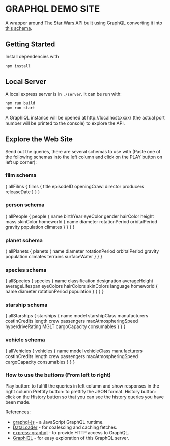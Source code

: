GRAPHQL DEMO SITE
=====================

A wrapper around [The Star Wars API](http://swapi.co) built using GraphQL converting it into [this schema](schema.graphql).

## Getting Started

Install dependencies with

```sh
npm install
```

## Local Server

A local express server is in `./server`. It can be run with:

```sh
npm run build
npm run start
```

A GraphiQL instance will be opened at http://localhost:xxxx/ (the actual port number will be printed to the console) to explore the API.

## Explore the Web Site
Send out the queries, there are several schemas to use with (Paste one of the following schemas into the left column and click on the PLAY button on left up corner): 

### film schema
{
  allFilms
  {
    films
    {
      title
      episodeID
      openingCrawl
      director
      producers
      releaseDate
    }
  }
}

### person schema
{
  allPeople
  {
    people
    {
      name
      birthYear
      eyeColor
      gender
      hairColor
      height
      mass
      skinColor
      homeworld
      {
        name
        diameter
        rotationPeriod
        orbitalPeriod
        gravity
        population
        climates
      }
    }
  }
}

### planet schema
{
  allPlanets {
    planets {
      name
      diameter
      rotationPeriod
      orbitalPeriod
      gravity
      population
      climates
      terrains
      surfaceWater
    }
  }
}

### species schema
{
  allSpecies {
    species {
      name
      classification
      designation
      averageHeight
      averageLifespan
      eyeColors
      hairColors
      skinColors
      language
      homeworld {
        name
        diameter
        rotationPeriod
        population
      }
    }
  }
}

### starship schema
{
  allStarships {
    starships {
      name
      model
      starshipClass
      manufacturers
      costInCredits
      length
      crew
      passengers
      maxAtmospheringSpeed
      hyperdriveRating
      MGLT
      cargoCapacity
      consumables
    }
  }
}

### vehicle schema
{
  allVehicles {
    vehicles {
      name
      model
      vehicleClass
      manufacturers
      costInCredits
      length
      crew
      passengers
      maxAtmospheringSpeed
      cargoCapacity
      consumables
    }
  }
}

### How to use the buttons (From left to right)
Play button: to fulfill the queries in left column and show responses in the right column
Prettify button: to prettify the JSON format.
History button: click on the History button so that you can see the history queries you have been made.

References:

* [graphql-js](https://github.com/graphql/graphql-js) - a JavaScript GraphQL runtime.
* [DataLoader](https://github.com/facebook/dataloader) - for coalescing and caching fetches.
* [express-graphql](https://github.com/graphql/express-graphql) - to provide HTTP access to GraphQL.
* [GraphiQL](https://github.com/graphql/graphiql) - for easy exploration of this GraphQL server.
